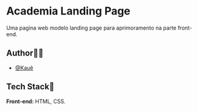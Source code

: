 # Academia Landing Page

Uma pagina web modelo landing page para aprimoramento na parte front-end.


## Author🙋‍♂️
- [@Kauê](https://github.com/KaueLoviz)

 
## Tech Stack📝
**Front-end:** HTML, CSS.
